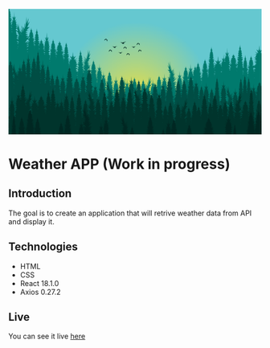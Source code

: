 ![Weather APP](https://github.com/jwywrocki/portfolio/blob/main/img/projects/task_4.png?raw=true)

# Weather APP (Work in progress)

## Introduction

The goal is to create an application that will retrive weather data from API and display it.

## Technologies

-   HTML
-   CSS
-   React 18.1.0
-   Axios 0.27.2

## Live

You can see it live [here](https://jwywrocki.github.io/task_4/)
